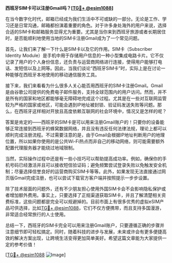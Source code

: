 **西班牙SIM卡可以注册Gmail吗？[[TG💪+ @esim1088](https://t.me/s/esim1088)]**

在当今数字化时代，邮箱已经成为我们生活中不可或缺的一部分。无论是工作、学习还是日常沟通，邮箱都扮演着重要的角色。对于许多身处海外的用户来说，选择合适的SIM卡和邮箱服务显得尤为重要。尤其是当你来到西班牙旅游或者长期居住时，是否能顺利地使用当地的SIM卡注册Gmail成为了一个常见问题。

首先，让我们来了解一下什么是SIM卡以及它的作用。SIM卡（Subscriber Identity Module）是手机中用于存储用户信息的一种小型集成电路卡片。它不仅记录了用户的个人身份信息，还负责与运营商网络进行连接，使得用户能够打电话、发短信以及上网等。因此，当我们谈论“西班牙SIM卡”时，实际上是在讨论一种能够在西班牙本地使用的移动通信服务工具。

接下来，我们来看看为什么很多人关心能否用西班牙的SIM卡注册Gmail。Gmail是由谷歌公司提供的免费电子邮件服务，支持全球范围内的用户访问。然而，并不是所有的国家和地区都能够毫无障碍地完成这个过程。尤其是在一些对互联网监管较为严格的国家或地区，可能会遇到IP地址被封锁、验证码发送失败等问题。那么，在西班牙这样相对开放且高度依赖互联网的社会环境中，情况又是怎样的呢？

答案是肯定的——西班牙的SIM卡是可以用来注册Gmail账户的！只要你的设备能够正常连接到西班牙的蜂窝数据网络，并且没有违反任何法律法规，理论上都可以顺利完成注册流程。不过需要注意的是，由于Gmail会根据IP地址判断用户的地理位置，所以如果你使用的是公共Wi-Fi热点而非自己的移动网络，则可能需要额外配置代理服务器才能绕过地域限制。

当然，实际操作过程中还是有一些小技巧可以帮助提高成功率。例如，确保你的手机号码已经激活并且可以接收短信验证码；避免频繁尝试登录失败以免触发安全机制；尽量选择信誉良好的运营商购买SIM卡等等。此外，如果发现无法直接通过网页版Gmail完成注册，也可以尝试下载官方客户端并按照提示一步步设置。

除了技术层面的问题外，还有不少朋友担心使用外国SIM卡会不会影响隐私保护或者增加额外费用。事实上，只要选择了正规渠道获取SIM卡，并且了解清楚相关资费标准，这些问题都是完全可以规避掉的。目前市面上有很多优秀的虚拟eSIM产品可供选择，比如[TG💪+ @esim1088](https://t.me/s/esim1088)，它们不仅方便携带，而且支持多国漫游，非常适合经常旅行的人士使用。

总结一下，西班牙的SIM卡完全可以用来注册Gmail账户，只要遵循正确的步骤并注意细节即可轻松搞定。同时，随着科技的进步与发展，未来或许会有更多便捷高效的解决方案出现，让跨境生活变得更加简单美好。希望这篇文章能为大家提供一定的参考价值！

[[TG💪+ @esim1088](https://t.me/s/esim1088) ![Image](https://i.postimg.cc/4NQfJmqS/Snipaste-2025-05-13-00-14-12.png)]
